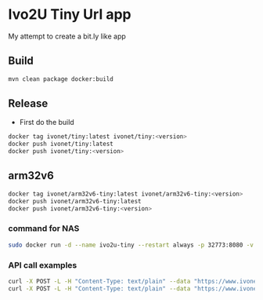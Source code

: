 # Ivo2U Tiny Url app

My attempt to create a bit.ly like app

## Build

```bash
mvn clean package docker:build
```

## Release

* First do the build

```bash
docker tag ivonet/tiny:latest ivonet/tiny:<version>
docker push ivonet/tiny:latest
docker push ivonet/tiny:<version>
```

## arm32v6

```bash
docker tag ivonet/arm32v6-tiny:latest ivonet/arm32v6-tiny:<version>
docker push ivonet/arm32v6-tiny:latest
docker push ivonet/arm32v6-tiny:<version>
```

### command for NAS

```bash
sudo docker run -d --name ivo2u-tiny --restart always -p 32773:8080 -v /volume1/docker:/config:rw ivonet/tiny:1.2.0
```


### API call examples

```bash
curl -X POST -L -H "Content-Type: text/plain" --data "https://www.ivonet.nl/2019/02/05/java-ee-8-+-payara-5-+-microprofile-2.1-+-docker-in-about-a-minute/" http://localhost:8080/api
curl -X POST -L -H "Content-Type: text/plain" --data "https://www.ivonet.nl/2019/02/05/java-ee-8-+-payara-5-+-microprofile-2.1-+-docker-in-about-a-minute/" https://ivo2u.nl/api
```